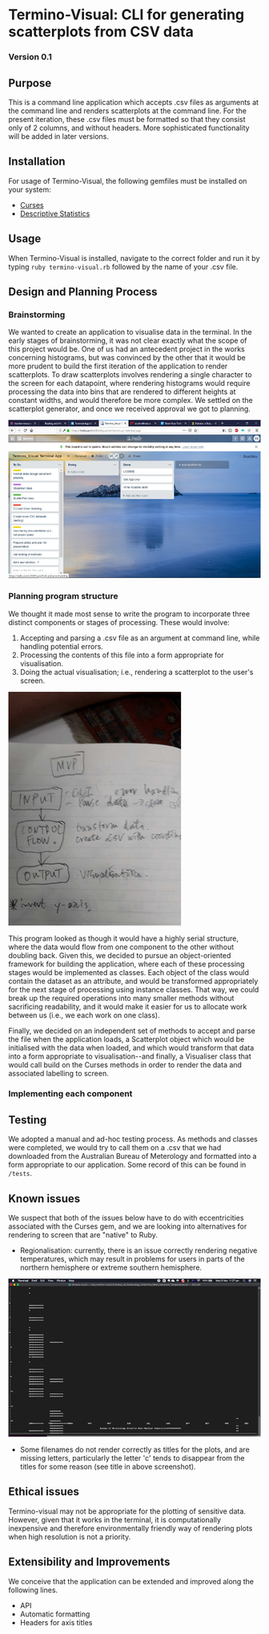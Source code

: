 # Termino-Visual: CLI for generating scatterplots from CSV data
### Version 0.1
## Purpose
This is a command line application which accepts .csv files as arguments at the command line and renders  scatterplots at the command line. For the present iteration, these .csv files must be formatted so that they consist only of 2 columns, and without headers. More sophisticated functionality will be added in later versions.

## Installation
For usage of Termino-Visual, the following gemfiles must be installed on your system:
* [Curses](https://github.com/ruby/curses)
* [Descriptive Statistics](https://github.com/ruby/curses)

## Usage
When Termino-Visual is installed, navigate to the correct folder and run it by typing
`ruby termino-visual.rb` followed by the name of your .csv file.

## Design and Planning Process

### Brainstorming
We wanted to create an application to visualise data in the terminal. In the early stages of brainstorming, it was not clear exactly what the scope of this project would be. One of us had an antecedent project in the works concerning histograms, but was convinced by the other that it would be more prudent to build the first iteration of the application to render scatterplots. To draw scatterplots involves rendering a single character to the screen for each datapoint, where rendering histograms would require processing the data into bins that are rendered to different heights at constant widths, and would therefore be more complex. We settled on the scatterplot generator, and once we received approval we got to planning.

![just_begun](./docs/justbegun.png)

### Planning program structure
We thought it made most sense to write the program to incorporate three distinct components or stages of processing. These would involve:
1. Accepting and parsing a .csv file as an argument at command line, while handling potential errors.
2. Processing the contents of this file into a form appropriate for visualisation.
3. Doing the actual visualisation; i.e., rendering a scatterplot to the user's screen.

![three_stages](./docs/notebook2.jpg)

This program looked as though it would have a highly serial structure, where the data would flow from one component to the other without doubling back. Given this, we decided to pursue an object-oriented framework for building the application, where each of these processing stages would be implemented as classes. Each object of the class would contain the dataset as an attribute, and would be transformed appropriately for the next stage of processing using instance classes. That way, we could break up the required operations into many smaller methods without sacrificing readability, and it would make it easier for us to allocate work between us (i.e., we each work on one class).

Finally, we decided on an independent set of methods to accept and parse the file when the application loads, a Scatterplot object which would be initialised with the data when loaded, and which would transform that data into a form appropriate to visualisation--and finally, a Visualiser class that would call build on the Curses methods in order to render the data and associated labelling to screen.

### Implementing each component

## Testing
We adopted a manual and ad-hoc testing process. As methods and classes were completed, we would try to call them on a .csv that we had downloaded from the Australian Bureau of Meterology and formatted into a form appropriate to our application. Some record of this can be found in `/tests`.

## Known issues
We suspect that both of the issues below have to do with eccentricities associated with the Curses gem, and we are looking into alternatives for rendering to screen that are "native" to Ruby.
* Regionalisation: currently, there is an issue correctly rendering negative temperatures, which may result in problems for users in parts of the northern hemisphere or extreme southern hemisphere.

![antarctica_plot](./docs/AntarcticaScreenshot.png)

* Some filenames do not render correctly as titles for the plots, and are missing letters, particularly the letter 'c' tends to disappear from the titles for some reason (see title in above screenshot).

## Ethical issues
Termino-visual may not be appropriate for the plotting of sensitive data. However, given that it works in the terminal, it is computationally inexpensive and therefore environmentally friendly way of rendering plots when high resolution is not a priority.

## Extensibility and Improvements
We conceive that the application can be extended and improved along the following lines.
* API
* Automatic formatting
* Headers for axis titles